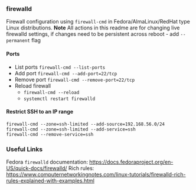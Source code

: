 ### firewalld
Firewall configuration using `firewall-cmd` in Fedora/AlmaLinux/RedHat type Linux distributions.
**Note** All actions in this readme are for changing live firewalld settings, 
if changes need to be persistent across reboot - add `--permanent` flag

#### Ports
* List ports `firewall-cmd --list-ports`
* Add port `firewall-cmd --add-port=22/tcp`
* Remove port `firewall-cmd --remove-port=22/tcp`
* Reload firewall
  * `firewall-cmd --reload`
  * `systemctl restart firewalld`

#### Restrict SSH to an IP range
```
firewall-cmd --zone=ssh-limited --add-source=192.168.56.0/24
firewall-cmd --zone=ssh-limited --add-service=ssh
firewall-cmd --remove-service=ssh
```

### Useful Links
Fedora `firewalld` documentation: https://docs.fedoraproject.org/en-US/quick-docs/firewalld/
Rich rules: https://www.computernetworkingnotes.com/linux-tutorials/firewalld-rich-rules-explained-with-examples.html
